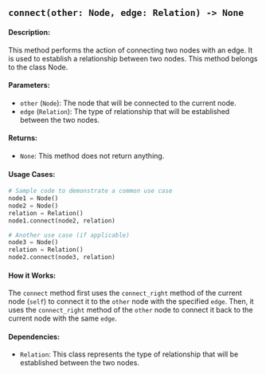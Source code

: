 ## `connect(other: Node, edge: Relation) -> None`

#### Description:
This method performs the action of connecting two nodes with an edge. It is used to establish a relationship between two nodes. This method belongs to the class Node.

#### Parameters:
- `other` (`Node`): The node that will be connected to the current node.
- `edge` (`Relation`): The type of relationship that will be established between the two nodes.

#### Returns:
- `None`: This method does not return anything.

#### Usage Cases:

```python
# Sample code to demonstrate a common use case
node1 = Node()
node2 = Node()
relation = Relation()
node1.connect(node2, relation)

# Another use case (if applicable)
node3 = Node()
relation = Relation()
node2.connect(node3, relation)
```

#### How it Works:

The `connect` method first uses the `connect_right` method of the current node (`self`) to connect it to the `other` node with the specified `edge`. Then, it uses the `connect_right` method of the `other` node to connect it back to the current node with the same `edge`.

#### Dependencies:
- `Relation`: This class represents the type of relationship that will be established between the two nodes.